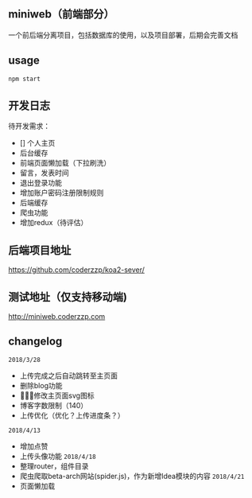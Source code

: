 ## miniweb（前端部分）
一个前后端分离项目，包括数据库的使用，以及项目部署，后期会完善文档  
## usage
```cmd
npm start
```
## 开发日志

待开发需求：
- [] 个人主页
- 后台缓存
- 前端页面懒加载（下拉刷洗）
- 留言，发表时间
- 退出登录功能
- 增加账户密码注册限制规则
- 后端缓存
- 爬虫功能
- 增加redux（待评估）
## 后端项目地址
https://github.com/coderzzp/koa2-sever/

## 测试地址（仅支持移动端) 

http://miniweb.coderzzp.com
## changelog
`2018/3/28`
- 上传完成之后自动跳转至主页面
- 删除blog功能
- 修改主页面svg图标
- 博客字数限制（140）
- 上传优化（优化？上传进度条？）

`2018/4/13`
- 增加点赞
- 上传头像功能
`2018/4/18`
- 整理router，组件目录
- 爬虫爬取beta-arch网站(spider.js)，作为新增Idea模块的内容
`2018/4/21`
- 页面懒加载